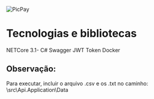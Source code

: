 ![PicPay](https://user-images.githubusercontent.com/1765696/26998603-711fcf30-4d5c-11e7-9281-0d9eb20337ad.png)

# Tecnologias e bibliotecas

NETCore 3.1- C#
Swagger
JWT Token
Docker

## Observação:
Para executar, incluir o arquivo .csv e os .txt no caminho: \src\Api.Application\Data
